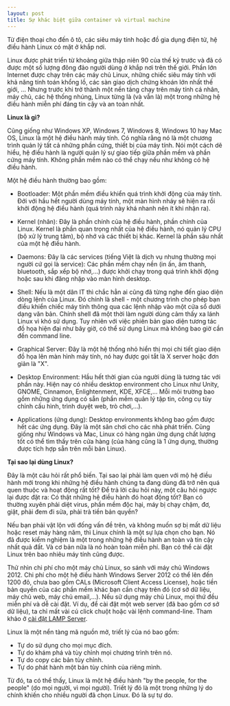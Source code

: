 ```yaml
---
layout: post
title: Sự khác biệt giữa container và virtual machine
---
```


Từ điện thoại cho đến ô tô, các siêu máy tính hoặc đồ gia dụng điện tử, hệ điều hành Linux có mặt ở khắp nơi.

Linux được phát triển từ khoảng giữa thập niên 90 của thế kỷ trước và đã có được một số lượng đông đảo người dùng ở khắp nơi trên thế giới. Phần lớn Internet được chạy trên các máy chủ Linux, những chiếc siêu máy tính với khả năng tính toán khổng lồ, các sàn giao dịch chứng khoán lớn nhất thế giới, ... Nhưng trước khi trở thành một nền tảng chạy trên máy tính cá nhân, máy chủ, các hệ thống nhúng, Linux từng là (và vẫn là) một trong những hệ điều hành miễn phí đáng tin cậy và an toàn nhất.

**Linux là gì?**

Cũng giống như Windows XP, Windows 7, Windows 8, Windows 10 hay Mac OS, Linux là một hệ điều hành máy tính. Có nghĩa rằng nó là một chương trình quản lý tất cả những phần cứng, thiết bị của máy tính. Nói một cách dẽ hiểu, hệ điều hành là người quản lý sự giao tiếp giữa phần mềm và phần cứng máy tính. Không phần mềm nào có thể chạy nếu như không có hệ điều hành.

Một hệ điều hành thường bao gồm:

- Bootloader: Một phần mềm điều khiển quá trình khởi động của máy tính. Đới với hầu hết người dùng máy tính, một màn hình nháy sẽ hiện ra rồi khởi động hệ điều hành (quá trình này khá nhanh nên ít khi nhận ra).

- Kernel (nhân): Đây là phần chính của hệ điều hành, phần chính của Linux. Kernel là phần quan trọng nhất của hệ điều hành, nó quản lý CPU (bộ xử lý trung tâm), bộ nhớ và các thiết bị khác. Kernel là phần sâu nhất của một hệ điều hành.

- Daemons: Đây là các services (tiếng Việt là dịch vụ nhưng thường mọi người cứ gọi là service): Các phần mềm chạy nền (in ấn, âm thanh, bluetooth, sắp xếp bộ nhớ,...) được khởi chạy trong quá trình khởi động hoặc sau khi đăng nhập vào màn hình desktop.

- Shell: Nếu là một dân IT thì chắc hẳn ai cũng đã từng nghe đến giao diện dòng lệnh của Linux. Đó chính là shell - một chương trình cho phép bạn điều khiển chiếc máy tính thông qua các lệnh nhập vào một cửa sổ dưới dạng văn bản. Chính shell đã một thời làm người dùng cảm thấy xa lánh Linux vì khó sử dụng. Tuy nhiên với việc phiên bản giao diện tương tác đồ họa hiện đại như bây giờ, có thể sử dụng Linux mà không bao giờ cần đến command line.

- Graphical Server: Đây là một hệ thống nhỏ hiển thị mọi chi tiết giao diện đồ họa lên màn hình máy tính, nó hay được gọi tắt là X server hoặc đơn giản là "X".

- Desktop Environment: Hầu hết thời gian của người dùng là tương tác với phần này. Hiện nay có nhiều desktop environment cho Linux như Unity, GNOME, Cinnamon, Enlightenment, KDE, XFCE,... Mỗi môi trường bao gồm những ứng dụng có sẵn (phần mềm quản lý tập tin, công cụ tùy chỉnh cấu hình, trình duyệt web, trò chơi,...).

- Applications (ứng dụng): Desktop environments không bao gồm được hết các ứng dụng. Đây là một sân chơi cho các nhà phát triển. Cũng giống như Windows và Mac, Linux có hàng ngàn ứng dụng chất lượng tốt có thể tìm thấy trên cửa hàng (của hàng cũng là 1 ứng dụng, thường được tích hợp sẵn trên mỗi bản Linux).

**Tại sao lại dùng Linux?**

Đây là một câu hỏi rất phổ biến. Tại sao lại phải làm quen với mộ hệ điều hành mới trong khi những hệ điều hành chúng ta đang dùng đã trở nên quá quen thuộc và hoạt động rất tốt? Để trả lời câu hỏi này, một câu hỏi ngược lại được đặt ra: Có thật những hệ điều hành đó hoạt động tốt? Bạn có thường xuyên phải diệt virus, phần mềm độc hại, máy bị chạy chậm, đơ, giật, phải đem đi sửa, phải trả tiền bản quyền?

Nếu bạn phải vật lộn với đống vấn đề trên, và không muốn sợ bị mất dữ liệu hoặc reset máy hàng năm, thì Linux chính là một sự lựa chọn cho bạn. Nó đã được kiểm nghiệm là một trong những hệ điều hành an toàn và tin cậy nhất quả đất. Và cơ bản nữa là nó hoàn toàn miễn phí. Bạn có thể cài đặt Linux trên bao nhiêu máy tính cũng được.

Thử nhìn chi phí cho một máy chủ Linux, so sánh với máy chủ Windows 2012. Chi phí cho một hệ điều hành Windows Server 2012 có thể lên đến 1200 đô, chưa bao gồm CALs (Microsoft Client Access License), hoặc tiền bản quyền của các phần mềm khác bạn cần chạy trên đó (cơ sở dữ liệu, máy chủ web, máy chủ email,...). Nếu sử dụng máy chủ Linux, mọi thứ đều miễn phí và dễ cài đặt. Ví dụ, để cài đặt một web server (đã bao gồm cơ sở dữ liệu), ta chỉ mất vài cú click chuột hoặc vài lệnh command-line. Tham khảo ở [cài đặt LAMP Server](https://www.linux.com/learn/easy-lamp-server-installation).

Linux là một nển tàng mã nguồn mở, triết lý của nó bao gồm:
- Tự do sử dụng cho mọi mục đích.
- Tự do khám phá và tùy chỉnh mọi chương trình trên nó.
- Tự do copy các bản tùy chỉnh.
- Tự do phát hành một bản tùy chỉnh của riêng mình.

Từ đó, ta có thể thấy, Linux là một hệ điều hành "by the people, for the people" (do mọi người, vì mọi người). Triết lý đó là một trong những lý do chính khiến cho nhiều người đã chọn Linux. Đó là sự tự do. 

